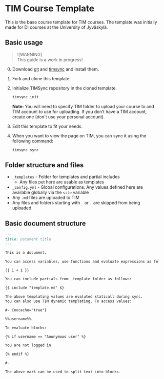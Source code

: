 # TIM Course Template


This is the base course template for TIM courses.
The template was initially made for DI courses at the University of Jyväskylä.

## Basic usage

> ![WARNING]  
> This guide is a work in progress!

0. Download [git](https://git-scm.com/) and [timsync](https://github.com/JYU-DI/timsync/releases) and install them. 

1. Fork and clone this template.

2. Initialize TIMSync repository in the cloned template.

    ```bash
    timsync init
    ```

    **Note:** You will need to specify TIM folder to upload your course to and TIM account to use for uploading.
    If you don't have a TIM account, create one (don't use your personal account).

3. Edit this template to fit your needs.

4. When you want to view the page on TIM, you can sync it using the following command:


    ```bash
    timsync sync
    ```


## Folder structure and files

- `_templates` - Folder for templates and partial includes
  - Any files put here are usable as templates
- `_config.yml` - Global configurations. Any values defined here are available globally via the `site` variable
- Any `.md` files are uploaded to TIM
- Any files and folders starting with `_` or `.` are skipped from being uploaded.

## Basic document structure

```md
---
title: Document title
---

This is a document.

You can access variables, use functions and evaluate expressions as follows:

{{ 1 + 1 }}

You can include partials from _template folder as follows:

{$ include "template.md" $}

The above templating values are evaluted staticall during sync.
You can also use TIM dynamic templating. To access values:

#- {nocache="true"}

%%username%%

To evaluate blocks:

{% if username == "Anonymous user" %}

You are not logged in

{% endif %}

#-

The above mark can be used to split text into blocks.
```
